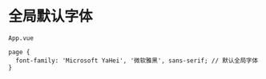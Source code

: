 # 全局默认字体

`App.vue`

```shell
page {
  font-family: 'Microsoft YaHei', '微软雅黑', sans-serif; // 默认全局字体
}
```